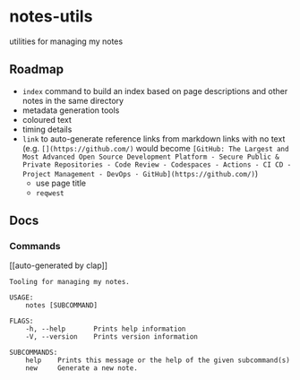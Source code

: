 # notes-utils

utilities for managing my notes

## Roadmap

+ `index` command to build an index based on page descriptions and other notes in the same directory
+ metadata generation tools
+ coloured text
+ timing details
+ `link` to auto-generate reference links from markdown links with no text (e.g. `[](https://github.com/)` would become `[GitHub: The Largest and Most Advanced Open Source Development Platform - Secure Public & Private Repositories - Code Review - Codespaces - Actions - CI CD - Project Management - DevOps · GitHub](https://github.com/)`)
  + use page title
  + `reqwest`

## Docs

### Commands

[[auto-generated by clap]]

```text
Tooling for managing my notes.

USAGE:
    notes [SUBCOMMAND]

FLAGS:
    -h, --help       Prints help information
    -V, --version    Prints version information

SUBCOMMANDS:
    help    Prints this message or the help of the given subcommand(s)
    new     Generate a new note.
```
